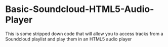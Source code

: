 Basic-Soundcloud-HTML5-Audio-Player
===================================

This is some stripped down code that will allow you to access tracks from a Soundcloud playlist and play them in an HTML5 audio player 
